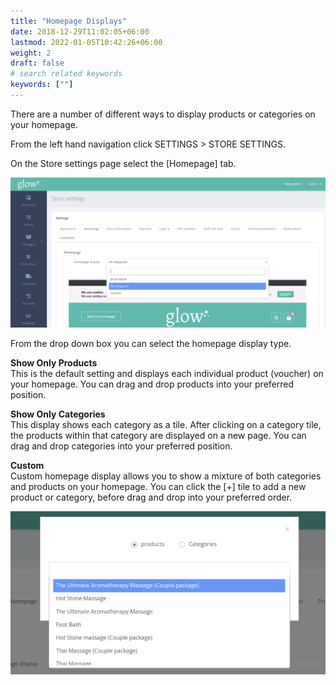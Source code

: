 ```yaml
---
title: "Homepage Displays"
date: 2018-12-29T11:02:05+06:00
lastmod: 2022-01-05T10:42:26+06:00
weight: 2
draft: false
# search related keywords
keywords: [""]
---
```


There are a number of different ways to display products or categories on your homepage.

From the left hand navigation click SETTINGS > STORE SETTINGS.

On the Store settings page select the [Homepage] tab.

![image example](img-1.jpg "image")

From the drop down box you can select the homepage display type.

**Show Only Products**<br>
This is the default setting and displays each individual product (voucher) on your homepage. You can drag and drop products into your preferred position.

**Show Only Categories**<br>
This display shows each category as a tile. After clicking on a category tile, the products within that category are displayed on a new page. You can drag and drop categories into your preferred position.

**Custom**<br>
Custom homepage display allows you to show a mixture of both categories and products on your homepage. You can click the [+] tile to add a new product or category, before drag and drop into your preferred order.

![image example](img-2.jpg "image")
